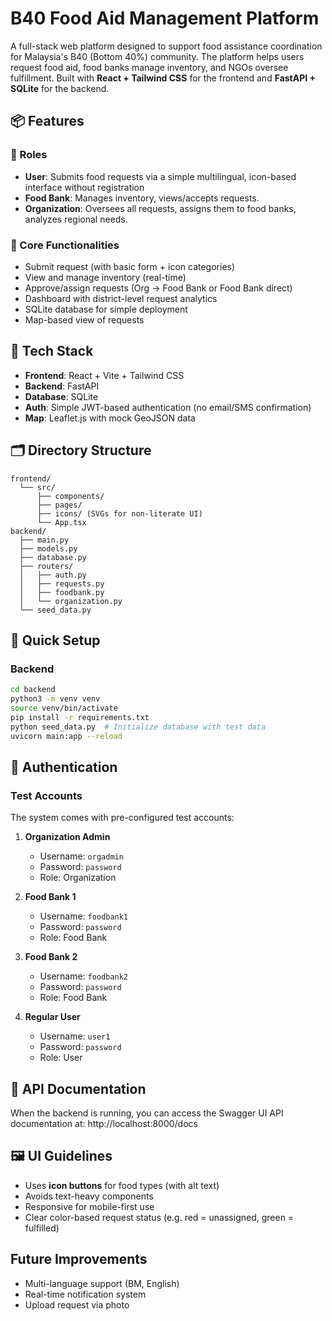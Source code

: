 # B40 Food Aid Management Platform

A full-stack web platform designed to support food assistance coordination for Malaysia's B40 (Bottom 40%) community. The platform helps users request food aid, food banks manage inventory, and NGOs oversee fulfillment. Built with **React + Tailwind CSS** for the frontend and **FastAPI + SQLite** for the backend.

## 📦 Features

### 👥 Roles
- **User**: Submits food requests via a simple multilingual, icon-based interface without registration
- **Food Bank**: Manages inventory, views/accepts requests.
- **Organization**: Oversees all requests, assigns them to food banks, analyzes regional needs.

### 🔧 Core Functionalities
- Submit request (with basic form + icon categories)
- View and manage inventory (real-time)
- Approve/assign requests (Org → Food Bank or Food Bank direct)
- Dashboard with district-level request analytics
- SQLite database for simple deployment
- Map-based view of requests

## 🧱 Tech Stack
- **Frontend**: React + Vite + Tailwind CSS
- **Backend**: FastAPI
- **Database**: SQLite
- **Auth**: Simple JWT-based authentication (no email/SMS confirmation)
- **Map**: Leaflet.js with mock GeoJSON data

## 🗂 Directory Structure
```
frontend/
  └── src/
      ├── components/
      ├── pages/
      ├── icons/ (SVGs for non-literate UI)
      └── App.tsx
backend/
  ├── main.py
  ├── models.py
  ├── database.py
  ├── routers/
  │   ├── auth.py
  │   ├── requests.py
  │   ├── foodbank.py
  │   └── organization.py
  └── seed_data.py
```

## 🧪 Quick Setup

### Backend
```bash
cd backend
python3 -m venv venv
source venv/bin/activate
pip install -r requirements.txt
python seed_data.py  # Initialize database with test data
uvicorn main:app --reload
```

## 🔐 Authentication

### Test Accounts
The system comes with pre-configured test accounts:

1. **Organization Admin**
   - Username: `orgadmin`
   - Password: `password`
   - Role: Organization

2. **Food Bank 1**
   - Username: `foodbank1`
   - Password: `password`
   - Role: Food Bank

3. **Food Bank 2**
   - Username: `foodbank2`
   - Password: `password`
   - Role: Food Bank

4. **Regular User**
   - Username: `user1`
   - Password: `password`
   - Role: User

## 🚀 API Documentation

When the backend is running, you can access the Swagger UI API documentation at:
http://localhost:8000/docs

## 🖼 UI Guidelines
- Uses **icon buttons** for food types (with alt text)
- Avoids text-heavy components
- Responsive for mobile-first use
- Clear color-based request status (e.g. red = unassigned, green = fulfilled)

## Future Improvements
- Multi-language support (BM, English)
- Real-time notification system
- Upload request via photo
